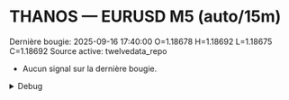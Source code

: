 # THANOS — EURUSD M5 (auto/15m)
Dernière bougie: 2025-09-16 17:40:00  O=1.18678  H=1.18692  L=1.18675  C=1.18692
Source active: twelvedata_repo

- Aucun signal sur la dernière bougie.

<details><summary>Debug</summary>

- TD_API_KEY manquant.

</details>